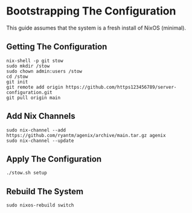 # Bootstrapping The Configuration

This guide assumes that the system is a fresh install of NixOS (minimal).

## Getting The Configuration

```
nix-shell -p git stow
sudo mkdir /stow
sudo chown admin:users /stow
cd /stow
git init
git remote add origin https://github.com/https123456789/server-configuration.git
git pull origin main
```

## Add Nix Channels

```
sudo nix-channel --add https://github.com/ryantm/agenix/archive/main.tar.gz agenix
sudo nix-channel --update
```

## Apply The Configuration

```
./stow.sh setup
```

## Rebuild The System

```
sudo nixos-rebuild switch
```
